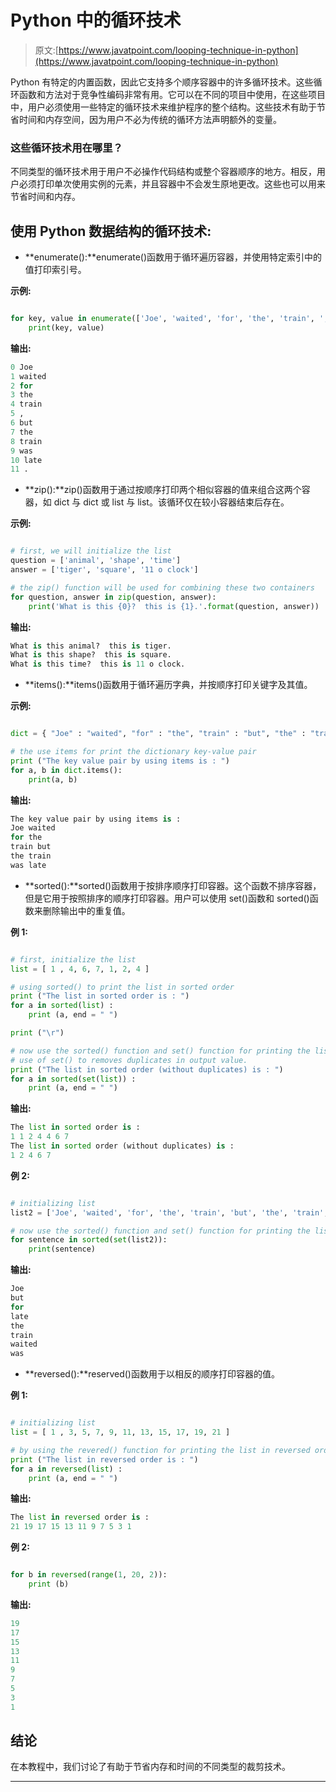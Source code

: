 # Python 中的循环技术

> 原文:[https://www.javatpoint.com/looping-technique-in-python](https://www.javatpoint.com/looping-technique-in-python)

Python 有特定的内置函数，因此它支持多个顺序容器中的许多循环技术。这些循环函数和方法对于竞争性编码非常有用。它可以在不同的项目中使用，在这些项目中，用户必须使用一些特定的循环技术来维护程序的整个结构。这些技术有助于节省时间和内存空间，因为用户不必为传统的循环方法声明额外的变量。

### 这些循环技术用在哪里？

不同类型的循环技术用于用户不必操作代码结构或整个容器顺序的地方。相反，用户必须打印单次使用实例的元素，并且容器中不会发生原地更改。这些也可以用来节省时间和内存。

## 使用 Python 数据结构的循环技术:

*   **enumerate():**enumerate()函数用于循环遍历容器，并使用特定索引中的值打印索引号。

**示例:**

```py

for key, value in enumerate(['Joe', 'waited', 'for', 'the', 'train', ',', 'but', 'the', 'train', 'was', 'late', '.']):
    print(key, value)

```

**输出:**

```py
0 Joe
1 waited
2 for
3 the
4 train
5 ,
6 but
7 the
8 train
9 was
10 late
11 .

```

*   **zip():**zip()函数用于通过按顺序打印两个相似容器的值来组合这两个容器，如 dict 与 dict 或 list 与 list。该循环仅在较小容器结束后存在。

**示例:**

```py

# first, we will initialize the list
question = ['animal', 'shape', 'time']
answer = ['tiger', 'square', '11 o clock']

# the zip() function will be used for combining these two containers 
for question, answer in zip(question, answer):
    print('What is this {0}?  this is {1}.'.format(question, answer))

```

**输出:**

```py
What is this animal?  this is tiger.
What is this shape?  this is square.
What is this time?  this is 11 o clock.

```

*   **items():**items()函数用于循环遍历字典，并按顺序打印关键字及其值。

**示例:**

```py

dict = { "Joe" : "waited", "for" : "the", "train" : "but", "the" : "train", "was" : "late" }

# the use items for print the dictionary key-value pair
print ("The key value pair by using items is : ")
for a, b in dict.items():
    print(a, b)

```

**输出:**

```py
The key value pair by using items is : 
Joe waited
for the
train but
the train
was late

```

*   **sorted():**sorted()函数用于按排序顺序打印容器。这个函数不排序容器，但是它用于按照排序的顺序打印容器。用户可以使用 set()函数和 sorted()函数来删除输出中的重复值。

**例 1:**

```py

# first, initialize the list
list = [ 1 , 4, 6, 7, 1, 2, 4 ]

# using sorted() to print the list in sorted order
print ("The list in sorted order is : ")
for a in sorted(list) :
    print (a, end = " ")

print ("\r")

# now use the sorted() function and set() function for printing the list in sorted order
# use of set() to removes duplicates in output value.
print ("The list in sorted order (without duplicates) is : ")
for a in sorted(set(list)) :
    print (a, end = " ")

```

**输出:**

```py
The list in sorted order is : 
1 1 2 4 4 6 7 
The list in sorted order (without duplicates) is : 
1 2 4 6 7

```

**例 2:**

```py

# initializing list
list2 = ['Joe', 'waited', 'for', 'the', 'train', 'but', 'the', 'train', 'was', 'late']

# now use the sorted() function and set() function for printing the list in sorted order
for sentence in sorted(set(list2)):
    print(sentence)

```

**输出:**

```py
Joe
but
for
late
the
train
waited
was

```

*   **reversed():**reserved()函数用于以相反的顺序打印容器的值。

**例 1:**

```py

# initializing list
list = [ 1 , 3, 5, 7, 9, 11, 13, 15, 17, 19, 21 ]

# by using the revered() function for printing the list in reversed order
print ("The list in reversed order is : ")
for a in reversed(list) :
    print (a, end = " ")

```

**输出:**

```py
The list in reversed order is : 
21 19 17 15 13 11 9 7 5 3 1

```

**例 2:**

```py

for b in reversed(range(1, 20, 2)):
    print (b)

```

**输出:**

```py
19
17
15
13
11
9
7
5
3
1

```

## 结论

在本教程中，我们讨论了有助于节省内存和时间的不同类型的裁剪技术。

* * *